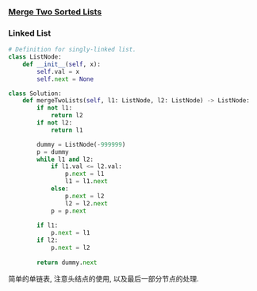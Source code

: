 ### [Merge Two Sorted Lists](https://leetcode.com/problems/merge-two-sorted-lists/)


### Linked List

```Python
# Definition for singly-linked list.
class ListNode:
    def __init__(self, x):
        self.val = x
        self.next = None

class Solution:
    def mergeTwoLists(self, l1: ListNode, l2: ListNode) -> ListNode:
        if not l1:
            return l2
        if not l2:
            return l1

        dummy = ListNode(-999999)
        p = dummy
        while l1 and l2:
            if l1.val <= l2.val:
                p.next = l1
                l1 = l1.next
            else:
                p.next = l2
                l2 = l2.next
            p = p.next
        
        if l1:
            p.next = l1
        if l2:
            p.next = l2
        
        return dummy.next
```

简单的单链表, 注意头结点的使用, 以及最后一部分节点的处理.
